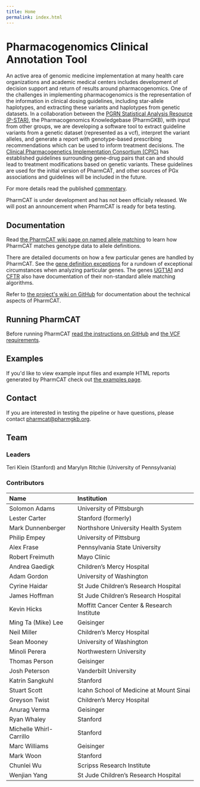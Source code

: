 ```yaml
---
title: Home
permalink: index.html
---
```


# Pharmacogenomics Clinical Annotation Tool

An active area of genomic medicine implementation at many health care organizations and academic medical centers includes development of decision support and return of results around pharmacogenomics.  One of the challenges in implementing pharmacogenomics is the representation of the information in clinical dosing guidelines, including star-allele haplotypes, and extracting these variants and haplotypes from genetic datasets.  In a collaboration between the [PGRN Statistical Analysis Resource (P-STAR)](http://www.pgrn.org/p-star.html), the Pharmacogenomics Knowledgebase (PharmGKB), with input from other groups, we are developing a software tool to extract guideline variants from a genetic dataset (represented as a vcf), interpret the variant alleles, and generate a report with genotype-based prescribing recommendations which can be used to inform treatment decisions.
The [Clinical Pharmacogenetics Implementation Consortium (CPIC)](https://cpicpgx.org) has established guidelines surrounding gene-drug pairs that can and should lead to treatment modifications based on genetic variants.  These guidelines are used for the initial version of PharmCAT, and other sources of PGx associations and guidelines will be included in the future.

For more details read the published [commentary](https://dx.doi.org/10.1002/cpt.928).

PharmCAT is under development and has not been officially released.  We will post an announcement when PharmCAT is ready for beta testing.

## Documentation

Read [the PharmCAT wiki page on named allele matching](https://github.com/PharmGKB/PharmCAT/wiki/NamedAlleleMatcher-101) to learn how PharmCAT matches genotype data to allele definitions.

There are detailed documents on how a few particular genes are handled by PharmCAT. See the [gene definition exceptions](/methods/gene-definition-exceptions) for a rundown of exceptional circumstances when analyzing particular genes. The genes [UGT1A1](/methods/calling/UGT1A1) and [CFTR](/methods/calling/CFTR) also have documentation of their non-standard allele matching algorithms.

Refer to [the project's wiki on GitHub](https://github.com/PharmGKB/PharmCAT/wiki) for documentation about the technical aspects of PharmCAT. 

## Running PharmCAT

Before running PharmCAT [read the instructions on GitHub](https://github.com/PharmGKB/PharmCAT/wiki/Running-PharmCAT) and [the VCF requirements](https://github.com/PharmGKB/PharmCAT/wiki/VCF-Requirements).

## Examples

If you'd like to view example input files and example HTML reports generated by PharmCAT check out [the examples page](/examples).

## Contact

If you are interested in testing the pipeline or have questions, please contact [pharmcat@pharmgkb.org](mailto:pharmcat@pharmgkb.org).

## Team

### Leaders

Teri Klein (Stanford) and Marylyn Ritchie (University of Pennsylvania)

### Contributors

| Name | Institution |
|:-----|:------------|
|Solomon Adams| University of Pittsburgh|
|Lester Carter | Stanford (formerly)|
|Mark Dunnenberger| Northshore University Health System|
|Philip Empey| University of Pittsburg
|Alex Frase| Pennsylvania State University|
|Robert Freimuth |Mayo Clinic|
|Andrea Gaedigk|Children’s Mercy Hospital|
|Adam Gordon | University of Washington|
|Cyrine Haidar | St Jude Children’s Research Hospital|
|James Hoffman|St Jude Children’s Research Hospital|
|Kevin Hicks | Moffitt Cancer Center & Research Institute|
|Ming Ta (Mike) Lee| Geisinger|
|Neil Miller| Children’s Mercy Hospital|
|Sean Mooney |University of Washington|
|Minoli Perera| Northwestern University|
|Thomas Person| Geisinger|
|Josh Peterson |Vanderbilt University|
|Katrin Sangkuhl |Stanford|
|Stuart Scott| Icahn School of Medicine at Mount Sinai|
|Greyson Twist| Children’s Mercy Hospital|
|Anurag Verma |Geisinger|
|Ryan Whaley| Stanford|
|Michelle Whirl-Carrillo |Stanford|
|Marc Williams| Geisinger|
|Mark Woon |Stanford|
|Chunlei Wu| Scripss Research Institute|
|Wenjian Yang |St Jude Children’s Research Hospital|
